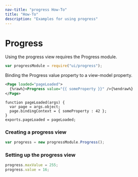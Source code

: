 ```yaml
---
nav-title: "progress How-To"
title: "How-To"
description: "Examples for using progress"
---
```

# Progress
Using the progress view requires the Progress module.
``` JavaScript
var progressModule = require("ui/progress");
```
Binding the Progress value property to a view-model property.
```XML
<Page loaded="pageLoaded">
  {%raw%}<Progress value="{{ someProperty }}" />{%endraw%}
</Page>
```
```JS
function pageLoaded(args) {
  var page = args.object;
  page.bindingContext = { someProperty : 42 };
}
exports.pageLoaded = pageLoaded;
```
### Creating a progress view
``` JavaScript
var progress = new progressModule.Progress();
```
### Setting up the progress view
``` JavaScript
progress.maxValue = 255;
progress.value = 16;
```
